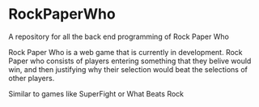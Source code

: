 # RockPaperWho
A repository for all the back end programming of Rock Paper Who

Rock Paper Who is a web game that is currently in development. 
Rock Paper who consists of players entering something that they
belive would win, and then justifying why their selection would
beat the selections of other players.

Similar to games like SuperFight or What Beats Rock
